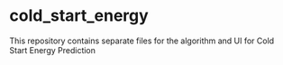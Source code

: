 # cold_start_energy
This repository contains separate files for the algorithm and UI for Cold Start Energy Prediction
